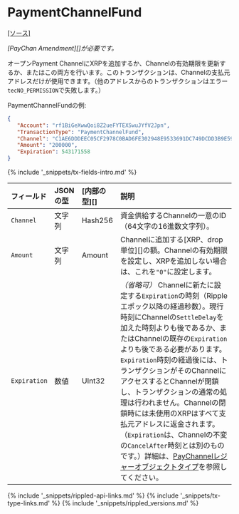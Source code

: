 # PaymentChannelFund
[[ソース]<br>](https://github.com/ripple/rippled/blob/master/src/ripple/app/tx/impl/PayChan.cpp "Source")

_[PayChan Amendment][]が必要です。_

オープンPayment ChannelにXRPを追加するか、Channelの有効期限を更新するか、またはこの両方を行います。このトランザクションは、Channelの支払元アドレスだけが使用できます。（他のアドレスからのトランザクションはエラー`tecNO_PERMISSION`で失敗します。）

PaymentChannelFundの例:

```json
{
   "Account": "rf1BiGeXwwQoi8Z2ueFYTEXSwuJYfV2Jpn",
   "TransactionType": "PaymentChannelFund",
   "Channel": "C1AE6DDDEEC05CF2978C0BAD6FE302948E9533691DC749DCDD3B9E5992CA6198",
   "Amount": "200000",
   "Expiration": 543171558
}
```

{% include '_snippets/tx-fields-intro.md' %}
<!--{# fix md highlighting_ #}-->

| フィールド     | JSONの型 | [内部の型][]        | 説明                   |
|:-------------|:---------|:------------------|:------------------------------|
| `Channel`    | 文字列    | Hash256           | 資金供給するChannelの一意のID（64文字の16進数文字列）。 |
| `Amount`     | 文字列    | Amount            | Channelに追加する[XRP、drop単位][]の額。Channelの有効期限を設定し、XRPを追加しない場合は、これを`"0"`に設定します。 |
| `Expiration` | 数値      | UInt32            | _（省略可）_ Channelに新たに設定する`Expiration`の時刻（Rippleエポック以降の経過秒数）。現行時刻にChannelの`SettleDelay`を加えた時刻よりも後であるか、またはChannelの既存の`Expiration`よりも後である必要があります。`Expiration`時刻の経過後には、トランザクションがそのChannelにアクセスするとChannelが閉鎖し、トランザクションの通常の処理は行われません。Channelの閉鎖時には未使用のXRPはすべて支払元アドレスに返金されます。（`Expiration`は、Channelの不変の`CancelAfter`時刻とは別のものです。）詳細は、[PayChannelレジャーオブジェクトタイプ](paychannel.html)を参照してください。 |

<!--{# common link defs #}-->
{% include '_snippets/rippled-api-links.md' %}
{% include '_snippets/tx-type-links.md' %}
{% include '_snippets/rippled_versions.md' %}
